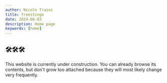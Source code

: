 ```yaml
---
author: Nicolo Traini
title: freestingo
date: 2024-06-03
description: Home page
keywords: [home]
---
```


## 🛠️🛠️🛠️

This website is currently under construction. You can already browse its contents, but don't grow too attached because they will most likely change very frequently.
